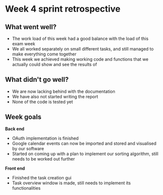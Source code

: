 ﻿# Week 4 sprint retrospective

## What went well?

 - The work load of this week had a good balance with the load of this exam week
 - We all worked separately on small different tasks, and still managed to make everything come together
 - This week we achieved making working code and functions that we actually could show and see the results of

## What didn't go well?

 - We are now lacking behind with the documentation
 - We have also not started writing the report
 - None of the code is tested yet

## Week goals

 **Back end**

 - OAuth implementation is finished
 - Google calendar events can now be imported and stored and visualised by our software
 - Started on coming up with a plan to implement our sorting algorithm, still needs to be worked out further

**Front end**

 - Finished the task creation gui
 - Task overview window is made, still needs to implement its functionalities 

